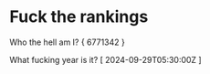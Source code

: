 # Fuck the rankings

Who the hell am I?
{ 6771342 }

What fucking year is it?
[ 2024-09-29T05:30:00Z ]
